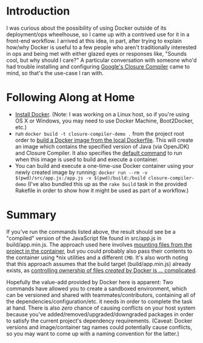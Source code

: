 # Introduction
I was curious about the possibility of using Docker outside of its
deployment/ops wheelhouse, so I came up with a contrived use for it in a
front-end workflow. I arrived at this idea, in part, after trying to explain
how/why Docker is useful to a few people who aren't traditionally interested in
ops and being met with either glazed eyes or responses like, "Sounds cool, but
why should I care?" A particular conversation with someone who'd had trouble
installing and configuring [Google's Closure
Compiler](https://developers.google.com/closure/compiler/)
came to mind, so that's the use-case I ran with.

# Following Along at Home
- [Install Docker](https://docs.docker.com/install/).
    (Note: I was working on a Linux host, so if you're using OS X or Windows,
    you may need to use Docker Machine, Boot2Docker, etc.)
- run `docker build -t closure-compiler-demo .` from the project root order to
    [build a Docker image from the local
    Dockerfile](https://docs.docker.com/engine/userguide/dockerimages/#building-an-image-from-a-dockerfile).
    This will create an image which contains the specified version of Java
    (via OpenJDK) and Closure Compiler. It also specifies the
    [default command](https://docs.docker.com/engine/reference/builder/#cmd) to
    run when this image is used to build and execute a container.
- You can build and execute a one-time-use Docker container using your newly
    created image by running:
    `docker run --rm -v $(pwd)/src/app.js:/app.js -v $(pwd)/build:/build closure-compiler-demo`
    (I've also bundled this up as the `rake build` task in the provided
    Rakefile in order to show how it might be used as part of a workflow.)

# Summary
If you've run the commands listed above, the result should see be a "compiled"
version of the JavaScript file found in src/app.js in build/app.min.js. The
approach used here involves [mounting files from the project in the
container](https://docs.docker.com/engine/userguide/dockervolumes/#mount-a-host-directory-as-a-data-volume),
but you could probably also pass their contents to the container using *nix
utilities and a different `CMD`. It's also worth noting that this approach
assumes that the build target (build/app.min.js) already exists, as
[controlling ownership of files _created_ by Docker is ... complicated](https://github.com/moby/moby/issues/2259).

Hopefully the value-add provided by Docker here is apparent: Two commands
have allowed you to create a sandboxed environment, which can be versioned and
shared with teammates/contributors, containing all of the
dependencies/configuration/etc. it needs in order to complete the task at hand.
There is also _zero_ chance of causing conflicts on your host system because
you've added/removed/upgraded/downgraded packages in order to satisfy the
current project's dependency requirements. (Caveat: Docker versions and
image/container tag names could potentially cause conflicts, so you may want to
come up with a naming convention for the latter.)
